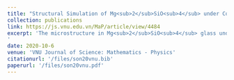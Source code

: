 ```yaml
---
title: "Structural Simulation of Mg<sub>2</sub>SiO<sub>4</sub> under Compression"
collection: publications
link: https://js.vnu.edu.vn/MaP/article/view/4484
excerpt: 'The microstructure in Mg<sub>2</sub>SiO<sub>4</sub> glass under high compression is studied by molecular dynamics method. This work revealed the correlation between pair radial distribution functions (PRDF) of Si-Si pair and bond angle distribution (BAD) of Si-O-Si and focuses on clarifying the split peak of Si-Si PRDF. Moreover, visualizing the bonds of Si-Si at different pressures shows the changing of Si-Si bonds with pressure. In particular, as pressure increases, it forms corner-sharing, edge-sharing, and face-sharing bonds between SiO<sub>x</sub> coordination units, resulting in the first peak splitting of Si-Si PRDF at high pressure. The results of Si-Si’s PRDF have also been analyzed and explained in detail.
'
date: 2020-10-6
venue: 'VNU Journal of Science: Mathematics - Physics'
citationurl: '/files/son20vnu.bib'
paperurl: '/files/son20vnu.pdf'
---
```


